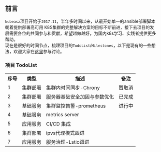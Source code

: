 ## 前言

`kubeasz`项目开始于`2017.11`，半年多时间以来，从最开始单一的ansible部署脚本朝着提供部署高可用 K8S集群的完整解决方案的目标不断前进，接下去项目的发展需要各位的共同参与和贡献，希望越做越好，为国内k8s学习、实践者提供更多帮助。  
现在是很好的时间节点，梳理项目的`TodoList`/`Milestones`，以下是现有的一些想法，欢迎大家在[这里](https://github.com/gjmzj/kubeasz/issues/188)参与讨论。

### 项目 TodoList 

<table border="0">
    <tr>
        <th>序号</th>
        <th>类型</th>
        <th>描述</th>
        <th>备注</th>
    </tr>
    <tr>
        <td>1</td>
        <td>集群部署</td>
        <td>集群内时间同步-Chrony</td>
        <td>暂取消</td>
    </tr>
    <tr>
        <td>2</td>
        <td>集群部署</td>
        <td>服务器基础安全加固与参数优化</td>
        <td>已完成</td>
    </tr>
    <tr>
        <td>3</td>
        <td>基础服务</td>
        <td>集群监控告警-prometheus</td>
        <td>进行中</td>
    </tr>
    <tr>
        <td>4</td>
        <td>基础服务</td>
        <td>metrics server</td>
        <td></td>
    </tr>
    <tr>
        <td>5</td>
        <td>应用服务</td>
        <td>CI/CD 集成</td>
        <td></td>
    </tr>
    <tr>
        <td>6</td>
        <td>集群部署</td>
        <td>ipvs代理模式跟进</td>
        <td></td>
    </tr>
    <tr>
        <td>7</td>
        <td>应用服务</td>
        <td>服务治理-Lstio跟进</td>
        <td></td>
    </tr>
</table>


